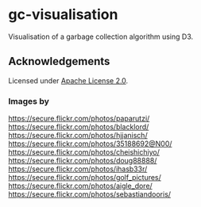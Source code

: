 # gc-visualisation
Visualisation of a garbage collection algorithm using D3.

## Acknowledgements
Licensed under [Apache License 2.0](https://www.apache.org/licenses/LICENSE-2.0.html).

### Images by
https://secure.flickr.com/photos/paparutzi/
https://secure.flickr.com/photos/blacklord/
https://secure.flickr.com/photos/hjjanisch/
https://secure.flickr.com/photos/35188692@N00/
https://secure.flickr.com/photos/cheishichiyo/
https://secure.flickr.com/photos/doug88888/
https://secure.flickr.com/photos/ihasb33r/
https://secure.flickr.com/photos/golf_pictures/
https://secure.flickr.com/photos/aigle_dore/
https://secure.flickr.com/photos/sebastiandooris/

